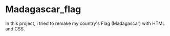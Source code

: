 # Madagascar_flag
In this project, i tried to remake my country's Flag (Madagascar) with HTML and CSS. 
